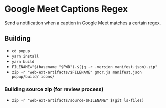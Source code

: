 # Google Meet Captions Regex

Send a notification when a caption in Google Meet matches a certain regex.

## Building

+ `cd popup`
+ `yarn install`
+ `yarn build`
+ `FILENAME="$(basename "$PWD")-$(jq -r .version manifest.json).zip"`
+ `zip -r "web-ext-artifacts/$FILENAME" gmcr.js manifest.json popup/build/ icons/`

### Building source zip (for review process)

+ `zip -r "web-ext-artifacts/source-$FILENAME" $(git ls-files)`
